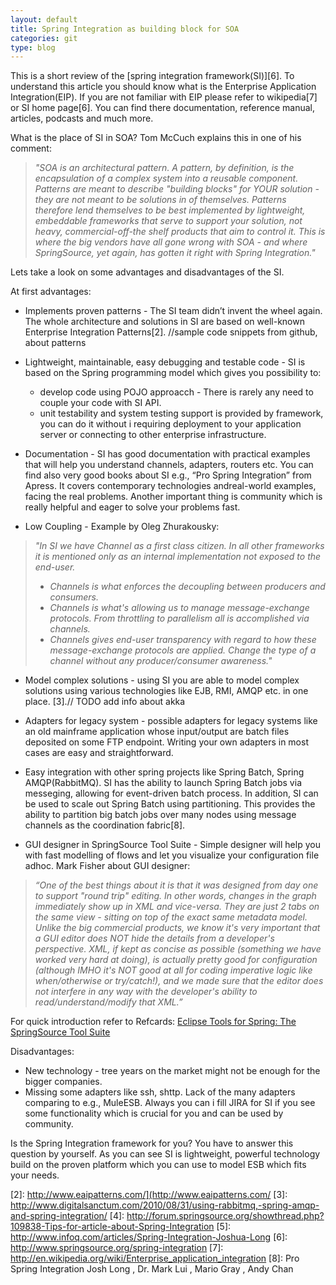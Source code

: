```yaml
---
layout: default
title: Spring Integration as building block for SOA
categories: git
type: blog
---
```


This is a short review of the [spring integration framework(SI)][6]. 
To understand this article you should know what is the Enterprise Application Integration(EIP). 
If you are not familiar with EIP please refer to wikipedia\[7\] or SI home page\[6\]. 
You can find there documentation, reference manual, articles, podcasts and much more.

What is the place of SI in SOA? Tom McCuch explains this in one of his comment:
> _"SOA is an architectural pattern. A pattern, by definition, is the encapsulation_
> _of a complex system into a reusable component. Patterns are meant to describe_
> _"building blocks" for YOUR solution - they are not meant to be solutions in of_
> _themselves. Patterns therefore lend themselves to be best implemented by lightweight,_
> _embeddable frameworks that serve to support your solution, not heavy, commercial-off-the_
> _shelf products that aim to control it. This is where the big vendors have all gone wrong with_
> _SOA - and where SpringSource, yet again, has gotten it right with Spring Integration."_

Lets take a look on some advantages and disadvantages of the SI.

At first advantages:

* Implements proven patterns - The SI team didn’t invent the wheel again. The whole architecture 
and solutions in SI are based on well-known Enterprise Integration Patterns[2]. 
//sample code snippets from github, about patterns

* Lightweight, maintainable, easy debugging and testable code - SI is based on the Spring programming model which gives you possibility to:

  * develop code using POJO approacch - There is rarely any need to couple your code with SI API.
  * unit testability and system testing support is provided by framework, you can do it without i
  requiring deployment to your application server or connecting to other enterprise infrastructure.

* Documentation - SI has good documentation with practical examples that will help 
you understand channels, adapters, routers etc. You can find also very good books 
about SI e.g., “Pro Spring Integration” from Apress. It covers contemporary technologies 
andreal-world examples, facing the real problems. Another important thing is community 
which is really helpful and eager to solve your problems fast.

* Low Coupling - Example by Oleg Zhurakousky: 
> _"In SI we have Channel as a first class citizen. In all other frameworks it is mentioned only as an internal implementation not exposed to the end-user._
>  * _Channels is what enforces the decoupling between producers and consumers._
>  * _Channels is what's allowing us to manage message-exchange protocols. From throttling to parallelism all is accomplished via channels._
>  * _Channels gives end-user transparency with regard to how these message-exchange protocols are applied. Change the type of a channel without any producer/consumer awareness."_

* Model complex solutions - using SI you are able to model complex solutions using various technologies 
like EJB, RMI, AMQP etc. in one place. [3].// TODO add info about akka

* Adapters for legacy system - possible adapters for legacy systems like an old mainframe 
application whose input/output are batch files deposited on some FTP endpoint. Writing your own adapters in most cases are easy and straightforward.

* Easy integration with other spring projects like Spring Batch, Spring AMQP(RabbitMQ). 
SI has the ability to launch Spring Batch jobs via messeging, 
allowing for event-driven batch process. In addition, SI can be used to scale 
out Spring Batch using partitioning. This provides the ability to partition big 
batch jobs over many nodes using message channels as the coordination fabric[8].

* GUI designer in SpringSource Tool Suite - 
Simple designer will help you with fast modelling of flows and let you visualize your configuration file adhoc.
Mark Fisher about GUI designer:
> _“One of the best things about it is that it was designed from day one to support "round trip" editing._
> _In other words, changes in the graph immediately show up in XML and vice-versa. They are just 2 tabs_
> _on the same view - sitting on top of the exact same metadata model. Unlike the big commercial products,_
> _we know it's very important that a GUI editor does NOT hide the details from a developer's perspective._
> _XML, if kept as concise as possible (something we have worked very hard at doing), is actually pretty_
> _good for configuration (although IMHO it's NOT good at all for coding imperative logic like when/otherwise_
> _or try/catch!), and we made sure that the editor does not interfere in any way with the developer's ability to read/understand/modify that XML.”_

For quick introduction refer to Refcards: [Eclipse Tools for Spring: The SpringSource Tool Suite](http://bit.ly/pbmlZr)

Disadvantages:
* New technology - tree years on the market might not be enough for the bigger companies.
* Missing some adapters like ssh, shttp. Lack of the many adapters comparing to e.g., MuleESB. Always you can i
fill JIRA for SI if you see some functionality which is crucial for you and can be used by community.

Is the Spring Integration framework for you?
You have to answer this question by yourself. As you can see SI is lightweight, 
powerful technology build on the proven platform which you can use to model ESB which fits your needs.

[1]: http://en.wikipedia.org/wiki/Enterprise_application_integration
[2]: http://www.eaipatterns.com/](http://www.eaipatterns.com/
[3]: http://www.digitalsanctum.com/2010/08/31/using-rabbitmq,-spring-amqp-and-spring-integration/
[4]: http://forum.springsource.org/showthread.php?109838-Tips-for-article-about-Spring-Integration
[5]: http://www.infoq.com/articles/Spring-Integration-Joshua-Long
[6]: http://www.springsource.org/spring-integration
[7]: http://en.wikipedia.org/wiki/Enterprise_application_integration
\[8\]: Pro Spring Integration Josh Long , Dr. Mark Lui , Mario Gray , Andy Chan
